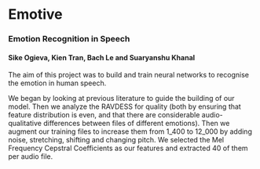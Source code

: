 # Emotive   
### Emotion Recognition in Speech   
#### Sike Ogieva, Kien Tran, Bach Le and Suaryanshu Khanal

The aim of this project was to build and train neural networks to recognise the emotion in human speech. 

We began by looking at previous literature to guide the building of our model. Then we analyze the RAVDESS for quality (both by ensuring that feature distribution is even, and that there are considerable audio-qualitative differences between files of different emotions). Then we augment our training files to increase them from 1_400 to 12_000 by adding noise, stretching, shifting and changing pitch. We selected the Mel Frequency Cepstral Coefficients as our features and extracted 40 of them per audio file. 


